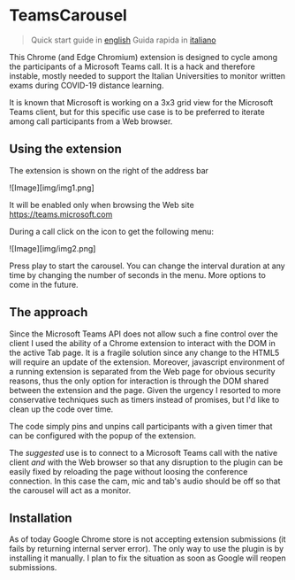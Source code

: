 # TeamsCarousel

> Quick start guide in [english](packages/quickstart-en.md)
> Guida rapida in [italiano](packages/quickstart-it.md)

This Chrome (and Edge Chromium) extension is designed to cycle among the participants of a Microsoft Teams call. It is a hack and therefore instable, mostly needed to support the Italian Universities to monitor written exams during COVID-19 distance learning.

It is known that Microsoft is working on a 3x3 grid view for the Microsoft Teams client, but for this specific use case is to be preferred to iterate among call participants from a Web browser.

## Using the extension

The extension is shown on the right of the address bar

![Image][img/img1.png]

It will be enabled only when browsing the Web site https://teams.microsoft.com

During a call click on the icon to get the following menu:

![Image][img/img2.png]

Press play to start the carousel. You can change the interval duration at any time by changing the number of seconds in the menu. More options to come in the future.

## The approach
Since the Microsoft Teams API does not allow such a fine control over the client I used the ability of a Chrome extension to interact with the DOM in the active Tab page. It is a fragile solution since any change to the HTML5 will require an update of the extension. Moreover, javascript environment of a running extension is separated from the Web page for obvious security reasons, thus the only option for interaction is through the DOM shared between the extension and the page. Given the urgency I resorted to more conservative techniques such as timers instead of promises, but I'd like to clean up the code over time.

The code simply pins and unpins call participants with a given timer that can be configured with the popup of the extension.

The *suggested* use is to connect to a Microsoft Teams call with the native client *and* with the Web browser so that any disruption to the plugin can be easily fixed by reloading the page without loosing the conference connection. In this case the cam, mic and tab's audio should be off so that the carousel will act as a monitor.

## Installation
As of today Google Chrome store is not accepting extension submissions (it fails by returning internal server error). The only way to use the plugin is by installing it manually. I plan to fix the situation as soon as Google will reopen submissions.